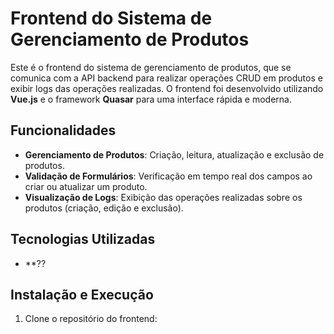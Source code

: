 # Frontend do Sistema de Gerenciamento de Produtos

Este é o frontend do sistema de gerenciamento de produtos, que se comunica com a API backend para realizar operações CRUD em produtos e exibir logs das operações realizadas. O frontend foi desenvolvido utilizando **Vue.js** e o framework **Quasar** para uma interface rápida e moderna.

## Funcionalidades

- **Gerenciamento de Produtos**: Criação, leitura, atualização e exclusão de produtos.
- **Validação de Formulários**: Verificação em tempo real dos campos ao criar ou atualizar um produto.
- **Visualização de Logs**: Exibição das operações realizadas sobre os produtos (criação, edição e exclusão).

## Tecnologias Utilizadas

- **??
## Instalação e Execução

1. Clone o repositório do frontend:
